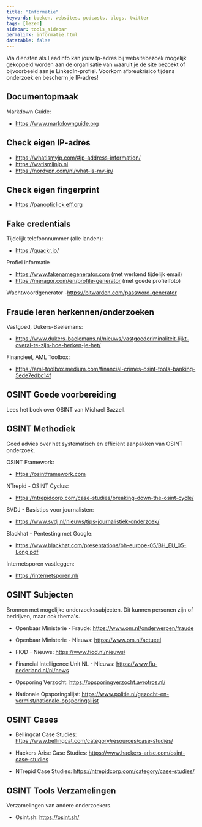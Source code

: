 ```yaml
---
title: "Informatie"
keywords: boeken, websites, podcasts, blogs, twitter
tags: [lezen]
sidebar: tools_sidebar
permalink: informatie.html
datatable: false
---
```


Via diensten als Leadinfo kan jouw Ip-adres bij websitebezoek mogelijk gekoppeld worden aan de organisatie van waaruit je de site bezoekt of bijvoorbeeld aan je LinkedIn-profiel. Voorkom afbreukrisico tijdens onderzoek en bescherm je IP-adres!

## Documentopmaak
 
Markdown Guide: 
- https://www.markdownguide.org

## Check eigen IP-adres
 
- https://whatismyip.com/#ip-address-information/
- https://watismijnip.nl
- https://nordvpn.com/nl/what-is-my-ip/

## Check eigen fingerprint

- https://panopticlick.eff.org

## Fake credentials
 
Tijdelijk telefoonnummer (alle landen): 
- https://quackr.io/


Profiel informatie
- https://www.fakenamegenerator.com (met werkend tijdelijk email)
- https://meragor.com/en/profile-generator (met goede profielfoto)


Wachtwoordgenerator
-https://bitwarden.com/password-generator

## Fraude leren herkennen/onderzoeken

Vastgoed, Dukers-Baelemans: 
- https://www.dukers-baelemans.nl/nieuws/vastgoedcriminaliteit-lijkt-overal-te-zijn-hoe-herken-je-het/

Financieel, AML Toolbox: 
- https://aml-toolbox.medium.com/financial-crimes-osint-tools-banking-5ede7edbc14f

## OSINT Goede voorbereiding

Lees het boek over OSINT van Michael Bazzell.

## OSINT Methodiek

Goed advies over het systematisch en efficiënt aanpakken van OSINT onderzoek.

OSINT Framework:
- https://osintframework.com

NTrepid - OSINT Cyclus: 
- https://ntrepidcorp.com/case-studies/breaking-down-the-osint-cycle/

SVDJ - Basistips voor journalisten: 
- https://www.svdj.nl/nieuws/tips-journalistiek-onderzoek/

Blackhat - Pentesting met Google: 
- https://www.blackhat.com/presentations/bh-europe-05/BH_EU_05-Long.pdf

Internetsporen vastleggen: 
- https://internetsporen.nl/

## OSINT Subjecten

Bronnen met mogelijke onderzoekssubjecten. Dit kunnen personen zijn of bedrijven, maar ook thema's.

- Openbaar Ministerie - Fraude: 
https://www.om.nl/onderwerpen/fraude

- Openbaar Ministerie - Nieuws: 
https://www.om.nl/actueel

- FIOD - Nieuws: 
https://www.fiod.nl/nieuws/

- Financial Intelligence Unit NL - Nieuws: 
https://www.fiu-nederland.nl/nl/news

- Opsporing Verzocht:
https://opsporingverzocht.avrotros.nl/

- Nationale Opsporingslijst: 
https://www.politie.nl/gezocht-en-vermist/nationale-opsporingslijst

## OSINT Cases

- Bellingcat Case Studies: 
https://www.bellingcat.com/category/resources/case-studies/

- Hackers Arise Case Studies: 
https://www.hackers-arise.com/osint-case-studies

- NTrepid Case Studies: 
https://ntrepidcorp.com/category/case-studies/

## OSINT Tools Verzamelingen

Verzamelingen van andere onderzoekers.

- Osint.sh: 
https://osint.sh/
